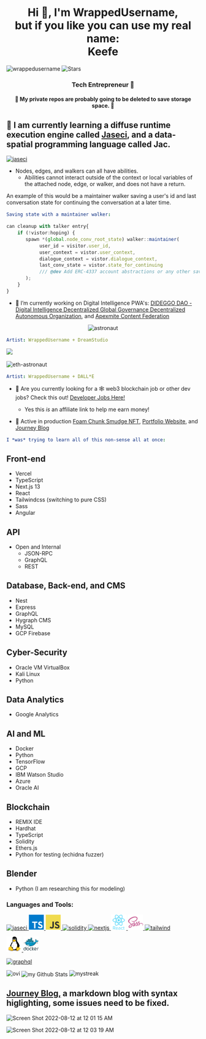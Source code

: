 <h1 align="center">Hi 👋, I'm WrappedUsername,<br /> but if you like you can use my real name:<br /> Keefe</h1>

<p align="left"> 
<img src="https://komarev.com/ghpvc/?username=wrappedusername&label=Profile%20views&color=f79952&style=flat" alt="wrappedusername" /> 
<img alt="Stars" src="https://img.shields.io/github/stars/WrappedUsername/WrappedUsername?style=flat-square&labelColor=343b41"/>
</p>

<h3 align="center">Tech Entrepreneur 🚀</h3>
<h4 align="center">🚧 My private repos are probably going to be deleted to save storage space. 🚧</h4>

## 📖 I am currently learning a diffuse runtime execution engine called [Jaseci](https://github.com/Jaseci-Labs/jaseci), and a data-spatial programming language called Jac.

<p align="left"> <a href="https://www.jaseci.org/" target="_blank" rel="noreferrer"> <img src="https://user-images.githubusercontent.com/104662990/234766205-bd921c43-885d-46a9-a055-7a7b978a196e.png" alt="jaseci" width="40" height="40"/> </a>    

- Nodes, edges, and walkers can all have abilities.
  - Abilities cannot interact outside of the context or local variables of the attached node, edge, or walker, and does not have a return.

An example of this would be a maintainer walker saving a user's id and last conversation state for continuing the conversation at a later time. 
    
```yml
Saving state with a maintainer walker:
```

```typescript
can cleanup with talker entry{
    if (!vistor:hoping) {
       spawn *(global.node_conv_root_state) walker::maintainer(
            user_id = visitor.user_id,
            user_context = vistor.user_context,
            dialogue_context = vistor.dialogue_context,
            last_conv_state = vistor.state_for_continuing
            /// @dev Add ERC-4337 account abstractions or any other saved states, etc here.
       );
    }
}
```

- 🔭 I’m currently working on Digital Intelligence PWA's: [DIDEGGO DAO - Digital Intelligence Decentralized Global Governance Decentralized Autonomous Organization](https://github.com/WrappedUsername/dideggo), and [Apexmite Content Federation](https://github.com/WrappedUsername/apexmite-jac)

<p align="middle">
<img alt="astronaut" src="https://user-images.githubusercontent.com/104662990/207430123-8d8f5946-69e0-4125-8e8a-0609f1c9b3e4.png"/>
</p>  

```yml
Artist: WrappedUsername + DreamStudio
```

<img src="https://github-profile-trophy.vercel.app/?username=WrappedUsername&theme=juicyfresh&no-bg=true" />

![eth-astronaut](https://user-images.githubusercontent.com/104662990/207430580-f282399f-14fd-4ea1-b263-7a43fe0d6412.jpg)

```yml
Artist: WrappedUsername + DALL*E
```

- 👀 Are you currently looking for a 🕸 web3 blockchain job or other dev jobs? Check this out! [Developer Jobs Here!](https://app.usebraintrust.com/r/keefe1/)
  - Yes this *is* an affiliate link to help me earn money!

- :rocket: Active in production [Foam Chunk Smudge NFT](https://foam-chunk-smudge.vercel.app/), [Portfolio Website](https://wrappedusernames-portfolio.vercel.app/), and [Journey Blog](https://journey-blog-psi.vercel.app/)

```yml
I *was* trying to learn all of this non-sense all at once:
```

## Front-end
- Vercel
- TypeScript
- Next.js 13
- React
- Tailwindcss (switching to pure CSS)
- Sass
- Angular

## API
- Open and Internal
  - JSON-RPC
  - GraphQL
  - REST

## Database, Back-end, and CMS
- Nest
- Express
- GraphQL
- Hygraph CMS
- MySQL
- GCP Firebase

## Cyber-Security
- Oracle VM VirtualBox
- Kali Linux
- Python

## Data Analytics
- Google Analytics

## AI and ML 
- Docker
- Python
- TensorFlow
- GCP
- IBM Watson Studio
- Azure
- Oracle AI

## Blockchain
- REMIX IDE
- Hardhat
- TypeScript
- Solidity
- Ethers.js
- Python for testing (echidna fuzzer)

## Blender
- Python (I am researching this for modeling)

<h3 align="left">Languages and Tools:</h3>
<p align="left"> <a href="https://www.jaseci.org/" target="_blank" rel="noreferrer"> <img src="https://user-images.githubusercontent.com/104662990/234766205-bd921c43-885d-46a9-a055-7a7b978a196e.png" alt="jaseci" width="40" height="40"/> </a>
<a href="https://www.typescriptlang.org/" target="_blank" rel="noreferrer"> <img src="https://raw.githubusercontent.com/devicons/devicon/master/icons/typescript/typescript-original.svg" alt="typescript" width="40" height="40"/> </a>
<a href="https://developer.mozilla.org/en-US/docs/Web/JavaScript" target="_blank" rel="noreferrer"> <img src="https://raw.githubusercontent.com/devicons/devicon/master/icons/javascript/javascript-original.svg" alt="javascript" width="40" height="40"/> </a>
<a href="https://docs.soliditylang.org/en/v0.8.16/" target="_blank" rel="noreferrer"> <img src="https://cdn.jsdelivr.net/gh/devicons/devicon/icons/solidity/solidity-original.svg" alt="solidity" width="40" height="40"/> </a>
<a href="https://nextjs.org/" target="_blank" rel="noreferrer"> <img src="https://cdn.worldvectorlogo.com/logos/nextjs-2.svg" alt="nextjs" width="40" height="40"/> </a>
<a href="https://reactjs.org/" target="_blank" rel="noreferrer"> <img src="https://raw.githubusercontent.com/devicons/devicon/master/icons/react/react-original-wordmark.svg" alt="react" width="40" height="40"/> </a> <a href="https://sass-lang.com" target="_blank" rel="noreferrer"> <img src="https://raw.githubusercontent.com/devicons/devicon/master/icons/sass/sass-original.svg" alt="sass" width="40" height="40"/> </a> 
<a href="https://tailwindcss.com/" target="_blank" rel="noreferrer"> <img src="https://www.vectorlogo.zone/logos/tailwindcss/tailwindcss-icon.svg" alt="tailwind" width="40" height="40"/> </a>

<a href="https://www.linux.org/" target="_blank" rel="noreferrer"> <img src="https://raw.githubusercontent.com/devicons/devicon/master/icons/linux/linux-original.svg" alt="linux" width="40" height="40"/> </a>
<a href="https://www.docker.com/" target="_blank" rel="noreferrer"> <img src="https://raw.githubusercontent.com/devicons/devicon/master/icons/docker/docker-original-wordmark.svg" alt="docker" width="40" height="40"/> </a>  
  
<a href="https://graphql.org" target="_blank" rel="noreferrer"> <img src="https://www.vectorlogo.zone/logos/graphql/graphql-icon.svg" alt="graphql" width="40" height="40"/> </a>     
</p>

<img src="https://github-readme-stats.vercel.app/api/top-langs?username=WrappedUsername&show_icons=true&locale=en&layout=compact&theme=chartreuse-dark" alt="ovi" />

<img align="center" src="https://github-readme-stats.vercel.app/api?username=WrappedUsername&include_all_commits=true&count_private=true&show_icons=true&line_height=20&title_color=2B5BBD&icon_color=1124BB&text_color=A1A1A1&bg_color=0,000000,130F40" alt="my Github Stats"/>

<img src="https://github-readme-streak-stats.herokuapp.com/?user=WrappedUsername&theme=tokyonight" alt="mystreak"/>

## [Journey Blog,](https://github.com/WrappedUsername/journey-blog) a markdown blog with syntax higlighting, some issues need to be fixed.

![Screen Shot 2022-08-12 at 12 01 15 AM](https://user-images.githubusercontent.com/104662990/184288037-ec52cd2e-c58b-4451-a191-4f87b749447e.png)

![Screen Shot 2022-08-12 at 12 03 19 AM](https://user-images.githubusercontent.com/104662990/184288210-d6d7a63d-af02-4b45-924a-f9ba0d3fbfc6.png)




